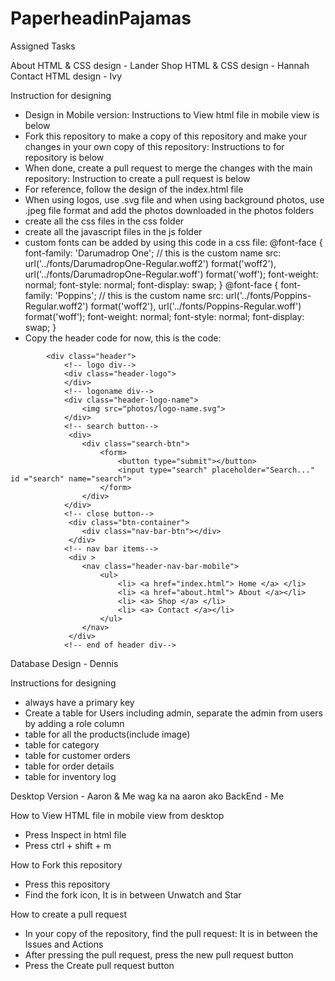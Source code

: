 # PaperheadinPajamas

Assigned Tasks

About HTML & CSS design - Lander
Shop HTML & CSS design - Hannah
Contact HTML design - Ivy

Instruction for designing
- Design in Mobile version: Instructions to View html file in mobile view is below
- Fork this repository to make a copy of this repository and make your changes in your own copy of this repository: Instructions to for repository is below
- When done, create a pull request to merge the changes with the main repository: Instruction to create a pull request is below
- For reference, follow the design of the index.html file
- When using logos, use .svg file and when using background photos, use .jpeg file format and add the photos downloaded in the photos folders
- create all the css files in the css folder
- create all the javascript files in the js folder
- custom fonts can be added by using this code in a css file:
  @font-face {
    font-family: 'Darumadrop One'; // this is the custom name
    src: url('../fonts/DarumadropOne-Regular.woff2') format('woff2'),
        url('../fonts/DarumadropOne-Regular.woff') format('woff');
    font-weight: normal;
    font-style: normal;
    font-display: swap;
}
@font-face {
    font-family: 'Poppins'; // this is the custom name
    src: url('../fonts/Poppins-Regular.woff2') format('woff2'),
        url('../fonts/Poppins-Regular.woff') format('woff');
    font-weight: normal;
    font-style: normal;
    font-display: swap;
}
- Copy the header code for now, this is the code:
<!-- header div-->
            <div class="header">
                <!-- logo div-->
                <div class="header-logo">
                </div>
                <!-- logoname div-->
                <div class="header-logo-name">
                    <img src="photos/logo-name.svg">
                </div>
                <!-- search button-->
                 <div>
                    <div class="search-btn">
                        <form>
                            <button type="submit"></button>
                            <input type="search" placeholder="Search..." id ="search" name="search">
                        </form>
                    </div>
                </div>
                <!-- close button-->
                 <div class="btn-container">
                    <div class="nav-bar-btn"></div>
                 </div>
                <!-- nav bar items-->
                 <div >
                    <nav class="header-nav-bar-mobile">
                        <ul>
                            <li> <a href="index.html"> Home </a> </li>
                            <li> <a href="about.html"> About </a></li>
                            <li> <a> Shop </a> </li>
                            <li> <a> Contact </a></li>
                        </ul>
                    </nav>
                 </div>
                <!-- end of header div-->

Database Design - Dennis

Instructions for designing
- always have a primary key
- Create a table for Users including admin, separate the admin from users by adding a role column
- table for all the products(include image)
- table for category
- table for customer orders
- table for order details
- table for inventory log

Desktop Version - Aaron & Me
wag ka na aaron ako 
BackEnd - Me

How to View HTML file in mobile view from desktop
- Press Inspect in html file
- Press ctrl + shift + m

How to Fork this repository
- Press this repository
- Find the fork icon, It is in between Unwatch and Star

How to create a pull request
- In your copy of the repository, find the pull request: It is in between the Issues and Actions
- After pressing the pull request, press the new pull request button
- Press the Create pull request button


